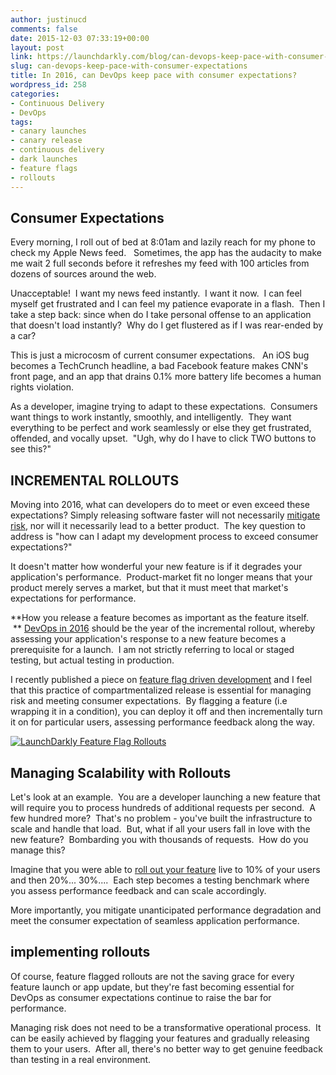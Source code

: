 ```yaml
---
author: justinucd
comments: false
date: 2015-12-03 07:33:19+00:00
layout: post
link: https://launchdarkly.com/blog/can-devops-keep-pace-with-consumer-expectations/
slug: can-devops-keep-pace-with-consumer-expectations
title: In 2016, can DevOps keep pace with consumer expectations?
wordpress_id: 258
categories:
- Continuous Delivery
- DevOps
tags:
- canary launches
- canary release
- continuous delivery
- dark launches
- feature flags
- rollouts
---
```


## Consumer Expectations


Every morning, I roll out of bed at 8:01am and lazily reach for my phone to check my Apple News feed.   Sometimes, the app has the audacity to make me wait 2 full seconds before it refreshes my feed with 100 articles from dozens of sources around the web.

Unacceptable!  I want my news feed instantly.  I want it now.  I can feel myself get frustrated and I can feel my patience evaporate in a flash.  Then I take a step back: since when do I take personal offense to an application that doesn't load instantly?  Why do I get flustered as if I was rear-ended by a car?

This is just a microcosm of current consumer expectations.   An iOS bug becomes a TechCrunch headline, a bad Facebook feature makes CNN's front page, and an app that drains 0.1% more battery life becomes a human rights violation.

As a developer, imagine trying to adapt to these expectations.  Consumers want things to work instantly, smoothly, and intelligently.  They want everything to be perfect and work seamlessly or else they get frustrated, offended, and vocally upset.  "Ugh, why do I have to click TWO buttons to see this?"


## INCREMENTAL ROLLOUTS


Moving into 2016, what can developers do to meet or even exceed these expectations? Simply releasing software faster will not necessarily [mitigate risk](https://blog.launchdarkly.com/risk-elimination-and-the-launchdarkly-value-add/), nor will it necessarily lead to a better product.  The key question to address is "how can I adapt my development process to exceed consumer expectations?"

It doesn't matter how wonderful your new feature is if it degrades your application's performance.  Product-market fit no longer means that your product merely serves a market, but that it must meet that market's expectations for performance.

**How you release a feature becomes as important as the feature itself.  ** [DevOps in 2016](https://blog.launchdarkly.com/devops2/) should be the year of the incremental rollout, whereby assessing your application's response to a new feature becomes a prerequisite for a launch.  I am not strictly referring to local or staged testing, but actual testing in production.

I recently published a piece on [feature flag driven development](https://dzone.com/articles/feature-flag-driven-development) and I feel that this practice of compartmentalized release is essential for managing risk and meeting consumer expectations.  By flagging a feature (i.e wrapping it in a condition), you can deploy it off and then incrementally turn it on for particular users, assessing performance feedback along the way.

[![LaunchDarkly Feature Flag Rollouts](https://blog.launchdarkly.com/wp-content/uploads/2015/12/iterative_rollout2.png)](https://blog.launchdarkly.com/wp-content/uploads/2015/12/iterative_rollout2.png)


## Managing Scalability with Rollouts


Let's look at an example.  You are a developer launching a new feature that will require you to process hundreds of additional requests per second.  A few hundred more?  That's no problem - you've built the infrastructure to scale and handle that load.  But, what if all your users fall in love with the new feature?  Bombarding you with thousands of requests.  How do you manage this?

Imagine that you were able to [roll out your feature](https://blog.launchdarkly.com/soft-launches-using-feature-flags/) live to 10% of your users and then 20%... 30%....  Each step becomes a testing benchmark where you assess performance feedback and can scale accordingly.

More importantly, you mitigate unanticipated performance degradation and meet the consumer expectation of seamless application performance.


## implementing rollouts


Of course, feature flagged rollouts are not the saving grace for every feature launch or app update, but they're fast becoming essential for DevOps as consumer expectations continue to raise the bar for performance.

Managing risk does not need to be a transformative operational process.  It can be easily achieved by flagging your features and gradually releasing them to your users.  After all, there's no better way to get genuine feedback than testing in a real environment.
